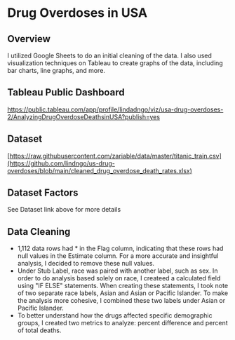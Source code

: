 # Drug Overdoses in USA

## Overview
I utilized Google Sheets to do an initial cleaning of the data. I also used visualization techniques on Tableau to create graphs of the data, including bar charts, line graphs, and more.

## Tableau Public Dashboard
https://public.tableau.com/app/profile/lindadngo/viz/usa-drug-overdoses-2/AnalyzingDrugOverdoseDeathsinUSA?publish=yes

## Dataset
[https://raw.githubusercontent.com/zariable/data/master/titanic_train.csv](https://github.com/lindngo/us-drug-overdoses/blob/main/cleaned_drug_overdose_death_rates.xlsx)

## Dataset Factors
See Dataset link above for more details

## Data Cleaning
- 1,112 data rows had * in the Flag column, indicating that these rows had null values in the Estimate column. For a more accurate and insightful analysis, I decided to remove these null values.
- Under Stub Label, race was paired with another label, such as sex. In order to do analysis based solely on race, I createed a calculated field using "IF ELSE" statements. When creating these statements, I took note of two separate race labels, Asian and Asian or Pacific Islander. To make the analysis more cohesive, I combined these two labels under Asian or Pacific Islander.
- To better understand how the drugs affected specific demographic groups, I created two metrics to analyze: percent difference and percent of total deaths.


